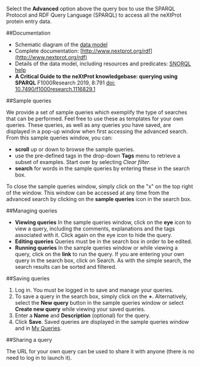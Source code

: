 Select the **Advanced** option above the query box to use the SPARQL Protocol and RDF Query Language (SPARQL) to access all the neXtProt protein entry data.

##Documentation

* Schematic diagram of the [data model](../help/data-model) 
* Complete documentation: [http://www.nextprot.org/rdf](http://www.nextprot.org/rdf)
* Details of the data model, including resources and predicates: [SNORQL help](http://snorql.nextprot.org/help/doc/introduction)
* **A Critical Guide to the neXtProt knowledgebase: querying using SPARQL**
F1000Research 2019, 8:791 [doi: 10.7490/f1000research.1116829.1](https://doi.org/10.7490/f1000research.1116829.1)

##Sample queries

We provide a set of sample queries which exemplify the type of searches that can be performed. Feel free to use these as templates for your own queries. These queries, as well as any queries you have saved, are displayed in a pop-up window when first accessing the advanced search. From this sample queries window, you can:

* **scroll** up or down to browse the sample queries.
* use the pre-defined tags in the drop-down **Tags** menu to retrieve a subset of examples. Start over by selecting *Clear filter*.
* **search** for words in the sample queries by entering these in the search box.

To close the sample queries window, simply click on the "x" on the top right of the window. This window can be accessed at any time from the advanced search by clicking on the **sample queries** icon in the search box.

##Managing queries

* **Viewing queries** In the sample queries window, click on the **eye** icon to view a query, including the comments, explanations and the tags associated with it. Click again on the eye icon to hide the query.
* **Editing queries** Queries must be in the search box in order to be edited.
* **Running queries** In the sample queries window or while viewing a query, click on the **link** to run the query. If you are entering your own query in the search box, click on Search. As with the simple search, the search results can be sorted and filtered.

##Saving queries

1. Log in. You must be logged in to save and manage your queries.
2. To save a query in the search box, simply click on the **+**. Alternatively, select the **New query** button in the sample queries window or select **Create new query** while viewing your saved queries.
3. Enter a **Name** and **Description** (optional) for the query.
4. Click **Save**. Saved queries are displayed in the sample queries window and in [My Queries](user/queries).

##Sharing a query

The URL for your own query can be used to share it with anyone (there is no need to log in to launch it).
